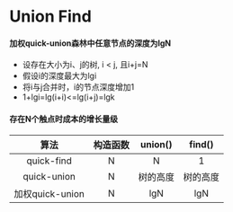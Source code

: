 # Union Find

#### 加权quick-union森林中任意节点的深度为lgN
- 设存在大小为i、j的树, i < j, 且i+j=N
- 假设i的深度最大为lgi
- 将i与j合并时，i的节点深度增加1
- 1+lgi=lg(i+i)<=lg(i+j)=lgk


#### 存在N个触点时成本的增长量级
|算法|构造函数|union()|find()|
|:----:|:----:|:----:|:----:|
|quick-find|N|N|1|
|quick-union|N|树的高度|树的高度|
|加权quick-union|N|lgN|lgN|